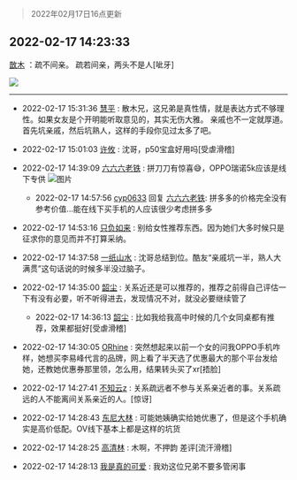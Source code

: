 > 2022年02月17日16点更新
<link rel="stylesheet" href="https://cdn.jsdelivr.net/gh/taotie6/sampleJSON@main/css/photo_show.css">
<meta name="referrer" content="no-referrer" />


 ## 2022-02-17 14:23:33 

 [㪚木](https://www.coolapk.com/feed/33619188?shareKey=ZDFhNTI5MzYyZWY1NjIwZGYyYjk~) ：疏不间亲。
疏若间亲，两头不是人[呲牙] 

<div class="album">
<img class="img-item" src="https://image.coolapk.com/feed/2019/0314/14/1081091_1552545126_9026@277x194.gif" />
</div>

 ------- 

- 2022-02-17 15:31:36 [慧平](uid=1466942) : 散木兄，这兄弟是真性情，就是表达方式不够理性。如果女友是个开明能听取意见的，其实无伤大雅。
亲戚也不一定就厚道。首先坑亲戚，然后坑熟人，这样的手段你见过太多了吧。 

- 2022-02-17 15:01:03 [许攸](uid=3655361) : 沈哥，p50宝盒好用吗[受虐滑稽] 

- 2022-02-17 14:39:09 [六六六老铁](uid=1165265) : 拼刀刀有惊喜😅，OPPO瑞诺5k应该是线下专供 ![图片](https://image.coolapk.com/feed/2022/0217/14/1165265_533b9cbc_9947_7926_818@1080x2160.jpeg)

    - 2022-02-17 14:57:56 [cyp0633](uid=773302) 回复 [六六六老铁](uid=1165265): 拼多多的价格完全没有参考价值...能在线下买手机的人应该很少考虑拼多多 

- 2022-02-17 14:53:16 [只负如来](uid=1057736) : 别给女性推荐东西。因为她们大多时候只是征求你的意见而并不打算采纳。 

- 2022-02-17 14:37:58 [一纸山水](uid=1691174) : 沈哥总结到位。酷友“亲戚坑一半，熟人大满贯”这句话说的时候多半没过脑子。 

- 2022-02-17 14:35:00 [韶尘](uid=1296954) : 关系近还是可以推荐的，推荐之前得自己评估一下有没有必要，听不听得进去，发现情况不对，就没必要继续管了 

    - 2022-02-17 14:36:13 [韶尘](uid=1296954) : 比如我给我高中时候的几个女同桌都有推荐，效果都挺好[受虐滑稽] 

- 2022-02-17 14:30:05 [ORhine](uid=3247844) : 突然想起来以前一个女的问我OPPO手机咋样，她想买李易峰代言的品牌，网上看了半天选了优惠最大的那个平台发给她，还教她优惠券那里领，怎么用，结果转头买了xr[捂脸] 

- 2022-02-17 14:27:41 [不知云z](uid=5657858) : 关系疏远者不参与关系亲近者的事。关系疏远的人不能离间关系亲近的人。[惊讶] 

- 2022-02-17 14:28:43 [东尼大林](uid=1612569) : 可能她姨确实给她优惠了，但是这个手机确实是高价低配。OV线下基本上都是这样的坑货 

- 2022-02-17 14:28:25 [高清林](uid=8114305) : 木啊，不押韵 差评[流汗滑稽] 

- 2022-02-17 14:28:13 [我是真的可爱](uid=731138) : 我劝这位兄弟不要多管闲事 

